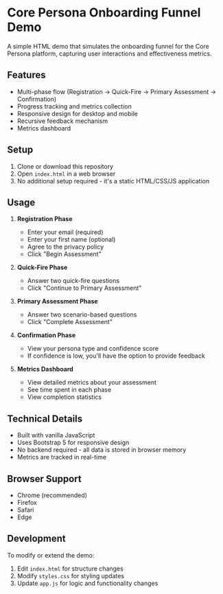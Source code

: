 # Core Persona Onboarding Funnel Demo

A simple HTML demo that simulates the onboarding funnel for the Core Persona platform, capturing user interactions and effectiveness metrics.

## Features

- Multi-phase flow (Registration → Quick-Fire → Primary Assessment → Confirmation)
- Progress tracking and metrics collection
- Responsive design for desktop and mobile
- Recursive feedback mechanism
- Metrics dashboard

## Setup

1. Clone or download this repository
2. Open `index.html` in a web browser
3. No additional setup required - it's a static HTML/CSS/JS application

## Usage

1. **Registration Phase**
   - Enter your email (required)
   - Enter your first name (optional)
   - Agree to the privacy policy
   - Click "Begin Assessment"

2. **Quick-Fire Phase**
   - Answer two quick-fire questions
   - Click "Continue to Primary Assessment"

3. **Primary Assessment Phase**
   - Answer two scenario-based questions
   - Click "Complete Assessment"

4. **Confirmation Phase**
   - View your persona type and confidence score
   - If confidence is low, you'll have the option to provide feedback

5. **Metrics Dashboard**
   - View detailed metrics about your assessment
   - See time spent in each phase
   - View completion statistics

## Technical Details

- Built with vanilla JavaScript
- Uses Bootstrap 5 for responsive design
- No backend required - all data is stored in browser memory
- Metrics are tracked in real-time

## Browser Support

- Chrome (recommended)
- Firefox
- Safari
- Edge

## Development

To modify or extend the demo:

1. Edit `index.html` for structure changes
2. Modify `styles.css` for styling updates
3. Update `app.js` for logic and functionality changes 